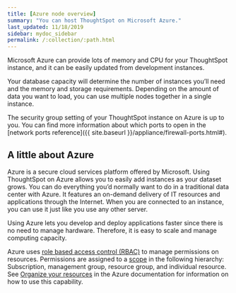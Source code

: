 ```yaml
---
title: [Azure node overview]
summary: "You can host ThoughtSpot on Microsoft Azure."
last_updated: 11/18/2019
sidebar: mydoc_sidebar
permalink: /:collection/:path.html
---
```

Microsoft Azure can provide lots of memory and CPU for your ThoughtSpot instance, and it can
be easily updated from development instances.

Your database capacity will determine the number of instances you’ll need and the
memory and storage requirements. Depending on the amount of data you want to load,
you can use multiple nodes together in a single instance.

The security group setting of your ThoughtSpot instance on Azure is up to you. You
can find more information about which ports to open in the [network ports
reference]({{ site.baseurl }}/appliance/firewall-ports.html#).

## A little about Azure

Azure is a secure cloud services platform offered by Microsoft. Using
ThoughtSpot on Azure allows you to easily add instances as your dataset grows.
You can do everything you’d normally want to do in a traditional data center
with Azure. It features an on-demand delivery of IT resources and applications
through the Internet. When you are connected to an instance, you can use it just
like you use any other server.

Using Azure lets you develop and deploy applications faster since there is no
need to manage hardware. Therefore, it is easy to scale and manage computing
capacity.

Azure uses [role based access control
(RBAC)](https://docs.microsoft.com/en-us/azure/role-based-access-control/overview)
to manage permissions on resources. Permissions are assigned to a
[scope](https://docs.microsoft.com/en-us/azure/role-based-access-control/overview#scope)
in the following hierarchy: Subscription, management group, resource group, and
individual resource. See [Organize your
resources](https://docs.microsoft.com/en-us/azure/azure-resource-manager/management-groups-overview)
in the Azure documentation for information on how to use this capability.
